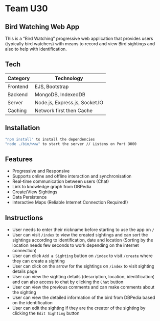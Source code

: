 # Team U30
## Bird Watching Web App


This is a  “Bird Watching” progressive web application that provides users (typically bird
watchers) with means to record and view Bird sightings and also to help with identification.

## Tech
|  Category | Technology |
| ------ | ------ |
| Frontend | EJS, Bootstrap |
| Backend | MongoDB, IndexedDB |
| Server | Node.js, Express.js, Socket.IO|
| Caching | Network first then Cache|


## Installation

```sh
"npm install" to install the dependencies
"node ./bin/www" to start the server // Listens on Port 3000
```

## Features
- Progressive and Responsive
- Supports online and offline interaction and synchronisation
- Real-time communication between users (Chat)
- Link to knowledge graph from DBPedia
- Create/View Sightings
- Data Persistence
- Interactive Maps (Reliable Internet Connection Required!)
## Instructions
- User needs to enter their nickname before starting to use the app on `/` 
- User can visit `/index` to view the created sightings and can sort the sightings according to identification, date and location (Sorting by the location needs few seconds to work depending on the internet connection)
- User can click `Add a Sighting` button on `/index` to visit `/create` where they can create a sighting
- User can click on the arrow for the sightings on `/index` to visit sighting details page
- User can view the sighting details (description, location, identification) and can also access to chat by clicking the `Chat` button
- User can view the previous comments and can make comments about the sighting
- User can view the detailed information of the bird from DBPedia based on the identification
- User can edit the sighting if they are the creator of the sighting by clicking the `Edit Sighting` button
